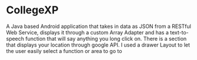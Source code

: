# CollegeXP

A Java based Android application that takes in data as JSON from a RESTful Web Service, displays it through a custom Array Adapter and 
has a text-to-speech function that will say anything you long click on. There is a section that displays your location through 
google API. I used a drawer Layout to let the user easily select a function or area to go to
